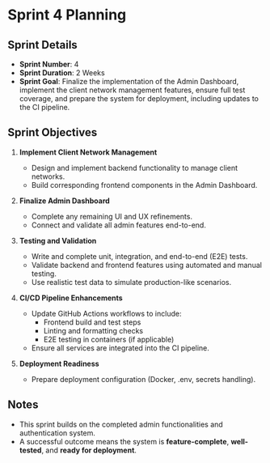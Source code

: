 # Sprint 4 Planning

## Sprint Details
- **Sprint Number**: 4  
- **Sprint Duration**: 2 Weeks  
- **Sprint Goal**: Finalize the implementation of the Admin Dashboard, implement the client network management features, ensure full test coverage, and prepare the system for deployment, including updates to the CI pipeline.

## Sprint Objectives

1. **Implement Client Network Management**
   - Design and implement backend functionality to manage client networks.
   - Build corresponding frontend components in the Admin Dashboard.

2. **Finalize Admin Dashboard**
   - Complete any remaining UI and UX refinements.
   - Connect and validate all admin features end-to-end.

3. **Testing and Validation**
   - Write and complete unit, integration, and end-to-end (E2E) tests.
   - Validate backend and frontend features using automated and manual testing.
   - Use realistic test data to simulate production-like scenarios.

4. **CI/CD Pipeline Enhancements**
   - Update GitHub Actions workflows to include:
     - Frontend build and test steps
     - Linting and formatting checks
     - E2E testing in containers (if applicable)
   - Ensure all services are integrated into the CI pipeline.

5. **Deployment Readiness**
   - Prepare deployment configuration (Docker, .env, secrets handling).

## Notes
- This sprint builds on the completed admin functionalities and authentication system.
- A successful outcome means the system is **feature-complete**, **well-tested**, and **ready for deployment**.
